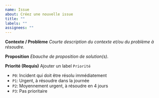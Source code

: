 ```yaml
---
name: Issue
about: Créez une nouvelle issue
title: ""
labels: ""
assignees: ""
---
```


**Contexte / Problème**
_Courte description du contexte et/ou du problème à résoudre._

**Proposition**
_Ebauche de proposition de solution(s)._

**Priorité (Requis)**
Ajouter un label `Priorité`

- `P0`: Incident qui doit être résolu immédiatement
- `P1`: Urgent, à résoudre dans la journée
- `P2`: Moyennement urgent, à résoudre en 4 jours
- `P3`: Pas prioritaire
